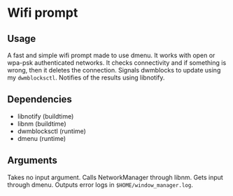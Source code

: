 # Wifi prompt

## Usage

A fast and simple wifi prompt made to use dmenu. It works with open or wpa-psk authenticated networks. It checks connectivity and if something is wrong, then it deletes the connection. Signals dwmblocks to update using my `dwmblocksctl`. Notifies of the results using libnotify.

## Dependencies

- libnotify (buildtime)
- libnm (buildtime)
- dwmblocksctl (runtime)
- dmenu (runtime)

## Arguments

Takes no input argument. Calls NetworkManager through libnm. Gets input through dmenu. Outputs error logs in `$HOME/window_manager.log`.